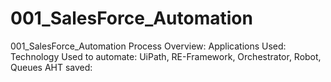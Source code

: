 # 001_SalesForce_Automation
001_SalesForce_Automation
Process Overview:
Applications Used:
Technology Used to automate: UiPath, RE-Framework, Orchestrator, Robot, Queues
AHT saved:
